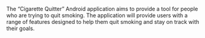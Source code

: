 The “Cigarette Quitter” Android application aims to provide a tool for people who 
are trying to quit smoking. The application will provide users with a range of features 
designed to help them quit smoking and stay on track with their goals.

